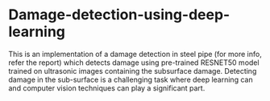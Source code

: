 # Damage-detection-using-deep-learning

This is an implementation of a damage detection in steel pipe (for more info, refer the report) which detects damage using pre-trained RESNET50 model trained on ultrasonic images containing the subsurface damage. Detecting damage in the sub-surface is a challenging task where deep learning can and computer vision techniques can play a significant part.
